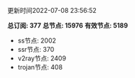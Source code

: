 更新时间2022-07-08 23:56:52

**总订阅: 377**
**总节点: 15976**
**有效节点: 5189**
- ss节点: 2002
- ssr节点: 370
- v2ray节点: 2409
- trojan节点: 408
